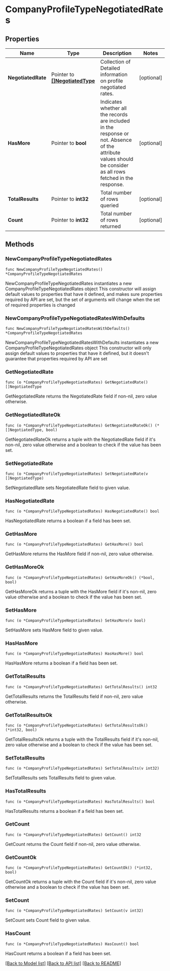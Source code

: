 # CompanyProfileTypeNegotiatedRates

## Properties

Name | Type | Description | Notes
------------ | ------------- | ------------- | -------------
**NegotiatedRate** | Pointer to [**[]NegotiatedType**](NegotiatedType.md) | Collection of Detailed information on profile negotiated rates. | [optional] 
**HasMore** | Pointer to **bool** | Indicates whether all the records are included in the response or not. Absence of the attribute values should be consider as all rows fetched in the response. | [optional] 
**TotalResults** | Pointer to **int32** | Total number of rows queried | [optional] 
**Count** | Pointer to **int32** | Total number of rows returned | [optional] 

## Methods

### NewCompanyProfileTypeNegotiatedRates

`func NewCompanyProfileTypeNegotiatedRates() *CompanyProfileTypeNegotiatedRates`

NewCompanyProfileTypeNegotiatedRates instantiates a new CompanyProfileTypeNegotiatedRates object
This constructor will assign default values to properties that have it defined,
and makes sure properties required by API are set, but the set of arguments
will change when the set of required properties is changed

### NewCompanyProfileTypeNegotiatedRatesWithDefaults

`func NewCompanyProfileTypeNegotiatedRatesWithDefaults() *CompanyProfileTypeNegotiatedRates`

NewCompanyProfileTypeNegotiatedRatesWithDefaults instantiates a new CompanyProfileTypeNegotiatedRates object
This constructor will only assign default values to properties that have it defined,
but it doesn't guarantee that properties required by API are set

### GetNegotiatedRate

`func (o *CompanyProfileTypeNegotiatedRates) GetNegotiatedRate() []NegotiatedType`

GetNegotiatedRate returns the NegotiatedRate field if non-nil, zero value otherwise.

### GetNegotiatedRateOk

`func (o *CompanyProfileTypeNegotiatedRates) GetNegotiatedRateOk() (*[]NegotiatedType, bool)`

GetNegotiatedRateOk returns a tuple with the NegotiatedRate field if it's non-nil, zero value otherwise
and a boolean to check if the value has been set.

### SetNegotiatedRate

`func (o *CompanyProfileTypeNegotiatedRates) SetNegotiatedRate(v []NegotiatedType)`

SetNegotiatedRate sets NegotiatedRate field to given value.

### HasNegotiatedRate

`func (o *CompanyProfileTypeNegotiatedRates) HasNegotiatedRate() bool`

HasNegotiatedRate returns a boolean if a field has been set.

### GetHasMore

`func (o *CompanyProfileTypeNegotiatedRates) GetHasMore() bool`

GetHasMore returns the HasMore field if non-nil, zero value otherwise.

### GetHasMoreOk

`func (o *CompanyProfileTypeNegotiatedRates) GetHasMoreOk() (*bool, bool)`

GetHasMoreOk returns a tuple with the HasMore field if it's non-nil, zero value otherwise
and a boolean to check if the value has been set.

### SetHasMore

`func (o *CompanyProfileTypeNegotiatedRates) SetHasMore(v bool)`

SetHasMore sets HasMore field to given value.

### HasHasMore

`func (o *CompanyProfileTypeNegotiatedRates) HasHasMore() bool`

HasHasMore returns a boolean if a field has been set.

### GetTotalResults

`func (o *CompanyProfileTypeNegotiatedRates) GetTotalResults() int32`

GetTotalResults returns the TotalResults field if non-nil, zero value otherwise.

### GetTotalResultsOk

`func (o *CompanyProfileTypeNegotiatedRates) GetTotalResultsOk() (*int32, bool)`

GetTotalResultsOk returns a tuple with the TotalResults field if it's non-nil, zero value otherwise
and a boolean to check if the value has been set.

### SetTotalResults

`func (o *CompanyProfileTypeNegotiatedRates) SetTotalResults(v int32)`

SetTotalResults sets TotalResults field to given value.

### HasTotalResults

`func (o *CompanyProfileTypeNegotiatedRates) HasTotalResults() bool`

HasTotalResults returns a boolean if a field has been set.

### GetCount

`func (o *CompanyProfileTypeNegotiatedRates) GetCount() int32`

GetCount returns the Count field if non-nil, zero value otherwise.

### GetCountOk

`func (o *CompanyProfileTypeNegotiatedRates) GetCountOk() (*int32, bool)`

GetCountOk returns a tuple with the Count field if it's non-nil, zero value otherwise
and a boolean to check if the value has been set.

### SetCount

`func (o *CompanyProfileTypeNegotiatedRates) SetCount(v int32)`

SetCount sets Count field to given value.

### HasCount

`func (o *CompanyProfileTypeNegotiatedRates) HasCount() bool`

HasCount returns a boolean if a field has been set.


[[Back to Model list]](../README.md#documentation-for-models) [[Back to API list]](../README.md#documentation-for-api-endpoints) [[Back to README]](../README.md)


